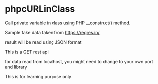 # phpcURLinClass
Call private variable in class using PHP __construct() method.

Sample fake data taken from https://reqres.in/

result will be read using JSON format

This is a GET rest api

for data read from localhost, you might need to change to your own port and library

This is for learning purpose only
